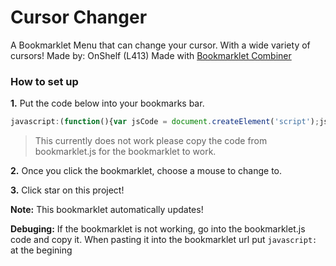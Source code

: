 # Cursor Changer
A Bookmarklet Menu that can change your cursor. With a wide variety of cursors! Made by: OnShelf (L413)
Made with [Bookmarklet Combiner](https://w-shadow.com/bookmarklet-combiner/)
### How to set up
<b>1.</b> Put the code below into your bookmarks bar.

```javascript
javascript:(function(){var jsCode = document.createElement('script');jsCode.setAttribute('src', 'https://l413.github.io/Cursor-Changer/bookmarklet.js');document.body.appendChild(jsCode);}());
```
> This currently does not work please copy the code from bookmarklet.js for the bookmarklet to work.

<b>2.</b> Once you click the bookmarklet, choose a mouse to change to. 

<b>3.</b> Click star on this project!

<b>Note:</b> This bookmarklet automatically updates!

<b>Debuging:</b> If the bookmarklet is not working, go into the bookmarklet.js code and copy it. When pasting it into the bookmarklet url put ```javascript:``` at the begining

